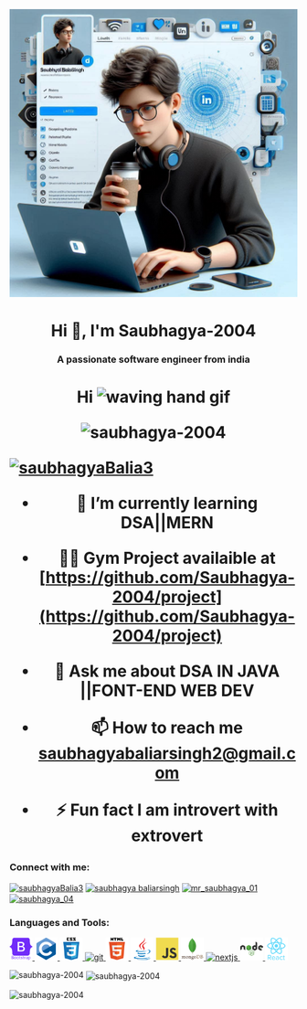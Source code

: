 ![logo](https://github.com/Saubhagya-2004/Saubhagya-2004/blob/main/linkedin.jpg)
<h1 align="center">Hi 👋, I'm Saubhagya-2004</h1>
<h3 align="center">A passionate software engineer from india</h3>
<h1 align="center">Hi <img src="https://user-images.githubusercontent.com/72663882/171687151-bb31c996-c9d2-49c8-b593-734946893b23.gif" alt="waving hand gif" aria-hidden="true" width="40" />
<p align="left left"> <img src="https://komarev.com/ghpvc/?username=saubhagya-2004&label=Profile%20views&color=0e75b6&style=flat" alt="saubhagya-2004" /> </p>

<p align="left"> <a href="https://twitter.com/saubhagyaBalia3" target="blank"><img src="https://img.shields.io/twitter/follow/saubhagyaBalia3?logo=twitter&style=for-the-badge" alt="saubhagyaBalia3" /></a> </p>

- 🌱 I’m currently learning **DSA||MERN**

- 👨‍💻 Gym Project availaible at [https://github.com/Saubhagya-2004/project](https://github.com/Saubhagya-2004/project)
- 💬 Ask me about DSA IN JAVA ||FONT-END WEB DEV

- 📫 How to reach me **saubhagyabaliarsingh2@gmail.com**

- ⚡ Fun fact **I am introvert with extrovert**

<h3 align="left">Connect with me:</h3>
<p align="left">
<a href="https://twitter.com/saubhagyaBalia3" target="blank"><img align="center" src="https://raw.githubusercontent.com/rahuldkjain/github-profile-readme-generator/master/src/images/icons/Social/twitter.svg" alt="saubhagyaBalia3" height="30" width="40" /></a>
<a href="https://linkedin.com/in/saubhagya baliarsingh" target="blank"><img align="center" src="https://raw.githubusercontent.com/rahuldkjain/github-profile-readme-generator/master/src/images/icons/Social/linked-in-alt.svg" alt="saubhagya baliarsingh" height="30" width="40" /></a>
<a href="https://instagram.com/mr_saubhagya_01" target="blank"><img align="center" src="https://raw.githubusercontent.com/rahuldkjain/github-profile-readme-generator/master/src/images/icons/Social/instagram.svg" alt="mr_saubhagya_01" height="30" width="40" /></a>
<a href="https://www.leetcode.com/saubhagya_04" target="blank"><img align="center" src="https://raw.githubusercontent.com/rahuldkjain/github-profile-readme-generator/master/src/images/icons/Social/leet-code.svg" alt="saubhagya_04" height="30" width="40" /></a>
</p>

<h3 align="left">Languages and Tools:</h3>
<p align="left"> <a href="https://getbootstrap.com" target="_blank" rel="noreferrer"> <img src="https://raw.githubusercontent.com/devicons/devicon/master/icons/bootstrap/bootstrap-plain-wordmark.svg" alt="bootstrap" width="40" height="40"/> </a> <a href="https://www.cprogramming.com/" target="_blank" rel="noreferrer"> <img src="https://raw.githubusercontent.com/devicons/devicon/master/icons/c/c-original.svg" alt="c" width="40" height="40"/> </a> <a href="https://www.w3schools.com/css/" target="_blank" rel="noreferrer"> <img src="https://raw.githubusercontent.com/devicons/devicon/master/icons/css3/css3-original-wordmark.svg" alt="css3" width="40" height="40"/> </a> <a href="https://git-scm.com/" target="_blank" rel="noreferrer"> <img src="https://www.vectorlogo.zone/logos/git-scm/git-scm-icon.svg" alt="git" width="40" height="40"/> </a> <a href="https://www.w3.org/html/" target="_blank" rel="noreferrer"> <img src="https://raw.githubusercontent.com/devicons/devicon/master/icons/html5/html5-original-wordmark.svg" alt="html5" width="40" height="40"/> </a> <a href="https://www.java.com" target="_blank" rel="noreferrer"> <img src="https://raw.githubusercontent.com/devicons/devicon/master/icons/java/java-original.svg" alt="java" width="40" height="40"/> </a> <a href="https://developer.mozilla.org/en-US/docs/Web/JavaScript" target="_blank" rel="noreferrer"> <img src="https://raw.githubusercontent.com/devicons/devicon/master/icons/javascript/javascript-original.svg" alt="javascript" width="40" height="40"/> </a> <a href="https://www.mongodb.com/" target="_blank" rel="noreferrer"> <img src="https://raw.githubusercontent.com/devicons/devicon/master/icons/mongodb/mongodb-original-wordmark.svg" alt="mongodb" width="40" height="40"/> </a> <a href="https://nextjs.org/" target="_blank" rel="noreferrer"> <img src="https://cdn.worldvectorlogo.com/logos/nextjs-2.svg" alt="nextjs" width="40" height="40"/> </a> <a href="https://nodejs.org" target="_blank" rel="noreferrer"> <img src="https://raw.githubusercontent.com/devicons/devicon/master/icons/nodejs/nodejs-original-wordmark.svg" alt="nodejs" width="40" height="40"/> </a> <a href="https://reactjs.org/" target="_blank" rel="noreferrer"> <img src="https://raw.githubusercontent.com/devicons/devicon/master/icons/react/react-original-wordmark.svg" alt="react" width="40" height="40"/> </a> </p>

<p><img align="left" src="https://github-readme-stats.vercel.app/api/top-langs?username=saubhagya-2004&show_icons=true&locale=en&layout=compact" alt="saubhagya-2004" /></p>

<p>&nbsp;<img align="center" src="https://github-readme-stats.vercel.app/api?username=saubhagya-2004&show_icons=true&locale=en" alt="saubhagya-2004" /></p>

<p><img align="center" src="https://github-readme-streak-stats.herokuapp.com/?user=saubhagya-2004&" alt="saubhagya-2004" /></p>

